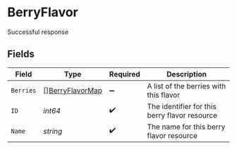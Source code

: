 # BerryFlavor

Successful response


## Fields

| Field                                                     | Type                                                      | Required                                                  | Description                                               |
| --------------------------------------------------------- | --------------------------------------------------------- | --------------------------------------------------------- | --------------------------------------------------------- |
| `Berries`                                                 | [][BerryFlavorMap](../../models/shared/berryflavormap.md) | :heavy_minus_sign:                                        | A list of the berries with this flavor                    |
| `ID`                                                      | *int64*                                                   | :heavy_check_mark:                                        | The identifier for this berry flavor resource             |
| `Name`                                                    | *string*                                                  | :heavy_check_mark:                                        | The name for this berry flavor resource                   |